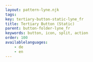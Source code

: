 ```yaml
---
layout: pattern-lyne.njk
tags: 
key: tertiary-button-static-lyne_fr
title: Tertiary Button (Static)
parent: button-folder-lyne_fr
keywords: button, icon, split, action
order: 100
availablelanguages: 
    - de
    - en
---
```

